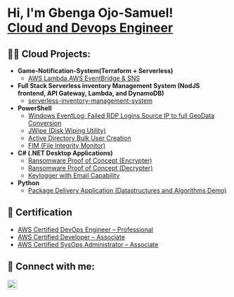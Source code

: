<h1>Hi, I'm Gbenga Ojo-Samuel! <br/><a href="https://github.com/OjoOluwagbenga700">Cloud and Devops Engineer</a> </h1>

<h2>👨‍💻 Cloud  Projects:</h2>

- <b>Game-Notification-System(Terraform + Serverless)</b>
  - [AWS Lambda,AWS EventBridge & SNS](https://github.com/OjoOluwagbenga700/Game-Notification-System.git)
- <b>Full Stack Serverless inventory Management System (NodJS frontend, API Gateway, Lambda, and DynamoDB)</b>
  - [serverless-inventory-management-system](https://github.com/OjoOluwagbenga700/serverless-inventory-management-system) 
- <b>PowerShell</b>
  - [Windows EventLog: Failed RDP Logins Source IP to full GeoData Conversion](https://github.com/joshmadakor1/Sentinel-Lab)
  - [JWipe (Disk Wiping Utility)](https://github.com/joshmadakor1/Jwipe.PowerShell)
  - [Active Directory Bulk User Creation](https://github.com/joshmadakor1/AD_PS)
  - [FIM (File Integrity Monitor)](https://github.com/joshmadakor1/PowerShell-Integrity-FIM)
- <b>C# (.NET Desktop Applications)</b>
  - [Ransomware Proof of Concept (Encrypter)](https://github.com/joshmadakor1/EncrypterPOC)
  - [Ransomware Proof of Concept (Decrypter)](https://github.com/joshmadakor1/DecrypterPOC)
  - [Keylogger with Email Capability](https://github.com/joshmadakor1/Key-Logger-With-Email)
- <b>Python</b>
  - [Package Delivery Application (Datastructures and Algorithms Demo)](https://github.com/joshmadakor1/Package-Delivery-Pathfinding-Algorithm)

<h2>📄 Certification</h2>

- [AWS Certified DevOps Engineer – Professional](https://www.credly.com/badges/0aec1dd3-7162-4227-8066-5aa8e35a000e/public_url)
- [AWS Certified Developer – Associate](https://www.credly.com/badges/ca2017f8-c753-43d4-abc2-5bfe8f592e83/public_url)
- [AWS Certified SysOps Administrator – Associate](https://www.credly.com/badges/e777c49e-f99a-4621-a7ae-4a55651ace71/public_url)


<h2> 🤳 Connect with me:</h2>

[<img align="left" alt="JoshMadakor | LinkedIn" width="22px" src="https://cdn.jsdelivr.net/npm/simple-icons@v3/icons/linkedin.svg" />][linkedin]


[linkedin]: www.linkedin.com/in/samuel-ojo-oluwagbenga

<!--
**joshmadakor1/joshmadakor1** is a ✨ _special_ ✨ repository because its `README.md` (this file) appears on your GitHub profile.

Here are some ideas to get you started:

- 🔭 I’m currently working on ...
- 🌱 I’m currently learning ...
- 👯 I’m looking to collaborate on ...
- 🤔 I’m looking for help with ...
- 💬 Ask me about ...
- 📫 How to reach me: ...
- 😄 Pronouns: ...
- ⚡ Fun fact: ...
-->
